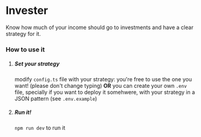 # Invester
Know how much of your income should go to investments and have a clear strategy for it.

### How to use it
1. ##### Set your strategy
    modify `config.ts` file with your strategy: you're free to use the one you want! (please don't change typing) <b>OR</b> you can create your own `.env` file, specially if you want to deploy it somehwere, with your strategy in a JSON pattern (see `.env.example`)

2. ##### Run it!
    `npm run dev` to run it 
